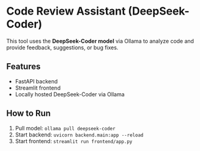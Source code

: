 # Code Review Assistant (DeepSeek-Coder)

This tool uses the **DeepSeek-Coder model** via Ollama to analyze code and provide feedback, suggestions, or bug fixes.

## Features
- FastAPI backend
- Streamlit frontend
- Locally hosted DeepSeek-Coder via Ollama

## How to Run
1. Pull model: `ollama pull deepseek-coder`
2. Start backend: `uvicorn backend.main:app --reload`
3. Start frontend: `streamlit run frontend/app.py`
